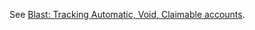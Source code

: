 See [Blast: Tracking Automatic, Void, Claimable accounts](https://docs.chainstack.com/docs/blast-tracking-automatic-void-claimable-accounts).
